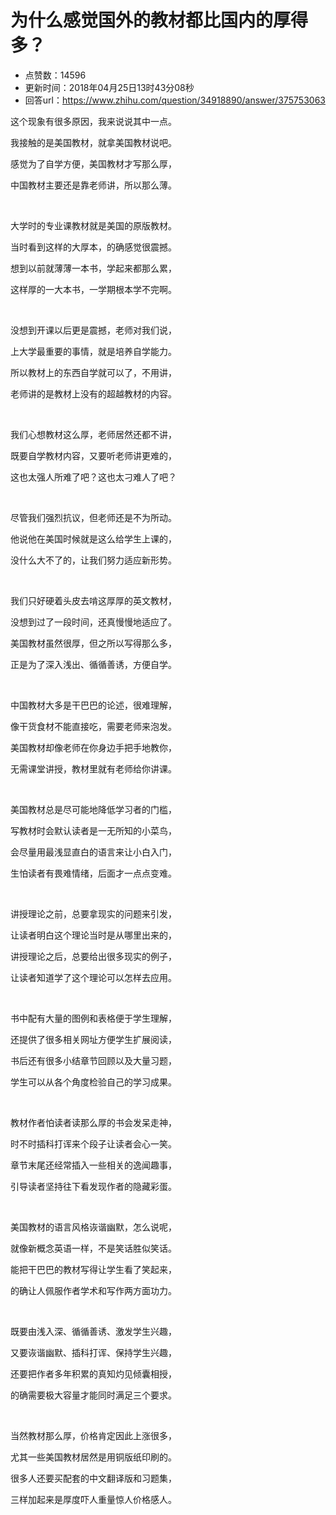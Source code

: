 # 为什么感觉国外的教材都比国内的厚得多？
- 点赞数：14596
- 更新时间：2018年04月25日13时43分08秒
- 回答url：https://www.zhihu.com/question/34918890/answer/375753063
<body>
 <p data-pid="h_118CKt">这个现象有很多原因，我来说说其中一点。</p>
 <p data-pid="MmeQg5ez">我接触的是美国教材，就拿美国教材说吧。</p>
 <p data-pid="xMaX6fHG">感觉为了自学方便，美国教材才写那么厚，</p>
 <p data-pid="Fq9A6sy5">中国教材主要还是靠老师讲，所以那么薄。</p>
 <p class="ztext-empty-paragraph"><br></p>
 <p data-pid="tTJ3aIEi">大学时的专业课教材就是美国的原版教材。</p>
 <p data-pid="MSUfRoEw">当时看到这样的大厚本，的确感觉很震撼。</p>
 <p data-pid="hY4Zx-jm">想到以前就薄薄一本书，学起来都那么累，</p>
 <p data-pid="21THDszW">这样厚的一大本书，一学期根本学不完啊。</p>
 <p class="ztext-empty-paragraph"><br></p>
 <p data-pid="2azvyHpY">没想到开课以后更是震撼，老师对我们说，</p>
 <p data-pid="o2peyFcF">上大学最重要的事情，就是培养自学能力。</p>
 <p data-pid="IOZkA6R4">所以教材上的东西自学就可以了，不用讲，</p>
 <p data-pid="OV_YVcwz">老师讲的是教材上没有的超越教材的内容。</p>
 <p class="ztext-empty-paragraph"><br></p>
 <p data-pid="_QApRUzV">我们心想教材这么厚，老师居然还都不讲，</p>
 <p data-pid="J-49Dheh">既要自学教材内容，又要听老师讲更难的，</p>
 <p data-pid="cH57RtBz">这也太强人所难了吧？这也太刁难人了吧？</p>
 <p class="ztext-empty-paragraph"><br></p>
 <p data-pid="UX2M8vAZ">尽管我们强烈抗议，但老师还是不为所动。</p>
 <p data-pid="uiNbcXos">他说他在美国时候就是这么给学生上课的，</p>
 <p data-pid="nNHD7PB5">没什么大不了的，让我们努力适应新形势。</p>
 <p class="ztext-empty-paragraph"><br></p>
 <p data-pid="sG7SnVmF">我们只好硬着头皮去啃这厚厚的英文教材，</p>
 <p data-pid="E8pZkM1V">没想到过了一段时间，还真慢慢地适应了。</p>
 <p data-pid="mSaR2-77">美国教材虽然很厚，但之所以写得那么多，</p>
 <p data-pid="MPpjf7Ns">正是为了深入浅出、循循善诱，方便自学。</p>
 <p class="ztext-empty-paragraph"><br></p>
 <p data-pid="jsMgf2mc">中国教材大多是干巴巴的论述，很难理解，</p>
 <p data-pid="k4lC-T7V">像干货食材不能直接吃，需要老师来泡发。</p>
 <p data-pid="NtZM7-na">美国教材却像老师在你身边手把手地教你，</p>
 <p data-pid="VRfxutur">无需课堂讲授，教材里就有老师给你讲课。</p>
 <p class="ztext-empty-paragraph"><br></p>
 <p data-pid="GYnP9yEE">美国教材总是尽可能地降低学习者的门槛，</p>
 <p data-pid="O8cHWO4y">写教材时会默认读者是一无所知的小菜鸟，</p>
 <p data-pid="DJgfObHq">会尽量用最浅显直白的语言来让小白入门，</p>
 <p data-pid="nI3S0-41">生怕读者有畏难情绪，后面才一点点变难。</p>
 <p class="ztext-empty-paragraph"><br></p>
 <p data-pid="NhsMUyYj">讲授理论之前，总要拿现实的问题来引发，</p>
 <p data-pid="UmJf_N3h">让读者明白这个理论当时是从哪里出来的，</p>
 <p data-pid="-19xWupt">讲授理论之后，总要给出很多现实的例子，</p>
 <p data-pid="TJwr-ral">让读者知道学了这个理论可以怎样去应用。</p>
 <p class="ztext-empty-paragraph"><br></p>
 <p data-pid="Z6S6cvzs">书中配有大量的图例和表格便于学生理解，</p>
 <p data-pid="RXZOO1Jq">还提供了很多相关网址方便学生扩展阅读，</p>
 <p data-pid="ZZuagUBk">书后还有很多小结章节回顾以及大量习题，</p>
 <p data-pid="YbUSQ6w0">学生可以从各个角度检验自己的学习成果。</p>
 <p class="ztext-empty-paragraph"><br></p>
 <p data-pid="0ki4PCEb">教材作者怕读者读那么厚的书会发呆走神，</p>
 <p data-pid="2enQWeEw">时不时插科打诨来个段子让读者会心一笑。</p>
 <p data-pid="i1SsqxbW">章节末尾还经常插入一些相关的逸闻趣事，</p>
 <p data-pid="hh_T6PFI">引导读者坚持往下看发现作者的隐藏彩蛋。</p>
 <p class="ztext-empty-paragraph"><br></p>
 <p data-pid="IBk4lLrI">美国教材的语言风格诙谐幽默，怎么说呢，</p>
 <p data-pid="uMlozKh5">就像新概念英语一样，不是笑话胜似笑话。</p>
 <p data-pid="f0VNG-KN">能把干巴巴的教材写得让学生看了笑起来，</p>
 <p data-pid="2mmMybUW">的确让人佩服作者学术和写作两方面功力。</p>
 <p class="ztext-empty-paragraph"><br></p>
 <p data-pid="UGTGh1sj">既要由浅入深、循循善诱、激发学生兴趣，</p>
 <p data-pid="BGPnst5D">又要诙谐幽默、插科打诨、保持学生兴趣，</p>
 <p data-pid="EXL8Eyxa">还要把作者多年积累的真知灼见倾囊相授，</p>
 <p data-pid="TF3z-P-C">的确需要极大容量才能同时满足三个要求。</p>
 <p class="ztext-empty-paragraph"><br></p>
 <p data-pid="64fX34JI">当然教材那么厚，价格肯定因此上涨很多，</p>
 <p data-pid="ZRlYMKk-">尤其一些美国教材居然是用铜版纸印刷的。</p>
 <p data-pid="pUl6MMtT">很多人还要买配套的中文翻译版和习题集，</p>
 <p data-pid="bgP-pLOF">三样加起来是厚度吓人重量惊人价格感人。</p>
 <p></p>
 <p></p>
 <p></p>
 <p></p>
 <p></p>
</body>